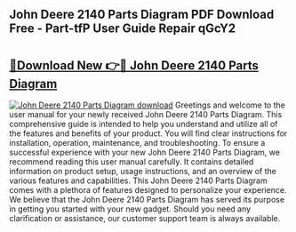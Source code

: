 ## John Deere 2140 Parts Diagram PDF Download Free - Part-tfP User Guide Repair qGcY2

# <h2><a href="http://dfrohcs.blite.top/?on=John+Deere+2140+Parts+Diagram">🔗Download New 👉🔴 John Deere 2140 Parts Diagram</a></h2>

[![John Deere 2140 Parts Diagram download](https://i.imgur.com/lujVjoI.png)](http://dfrohcs.blite.top/?on=John+Deere+2140+Parts+Diagram)
Greetings and welcome to the user manual for your newly received John Deere 2140 Parts Diagram. This comprehensive guide is intended to help you understand and utilize all of the features and benefits of your product. You will find clear instructions for installation, operation, maintenance, and troubleshooting. To ensure a successful experience with your new John Deere 2140 Parts Diagram, we recommend reading this user manual carefully. It contains detailed information on product setup, usage instructions, and an overview of the various features and capabilities. This John Deere 2140 Parts Diagram comes with a plethora of features designed to personalize your experience. We believe that the John Deere 2140 Parts Diagram has served its purpose in getting you started with your new gadget. Should you need any clarification or assistance, our customer support team is always available.
